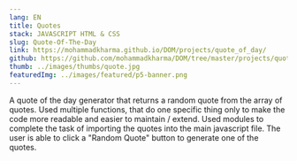 ```yaml
---
lang: EN
title: Quotes
stack: JAVASCRIPT HTML & CSS
slug: Quote-Of-The-Day
link: https://mohammadkharma.github.io/DOM/projects/quote_of_day/
github: https://github.com/mohammadkharma/DOM/tree/master/projects/quote_of_day
thumb: ../images/thumbs/quote.jpg
featuredImg: ../images/featured/p5-banner.png
---
```


A quote of the day generator that returns a random quote from the array of quotes. Used multiple functions, that do one specific thing only to make the code more readable and easier to maintain / extend. Used modules to complete the task of importing the quotes into the main javascript file. The user is able to click a "Random Quote" button to generate one of the quotes.
